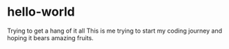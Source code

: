 # hello-world
Trying to get a hang of it all
This is me trying to start my coding journey and hoping it bears amazing fruits.
